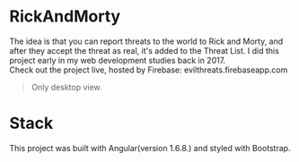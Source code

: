 # RickAndMorty
The idea is that you can report threats to the world to Rick and Morty, and after they accept the threat as real, it's added to the Threat List. I did this project early in my web development studies back in 2017. <br>
Check out the project live, hosted by Firebase: evilthreats.firebaseapp.com 

> Only desktop view.

# Stack
This project was built with Angular(version 1.6.8.) and styled with Bootstrap.
